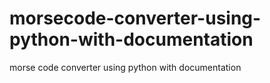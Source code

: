 # morsecode-converter-using-python-with-documentation
morse code converter using python with documentation
